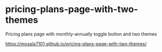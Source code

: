 # pricing-plans-page-with-two-themes
Pricing plans page with monthly-annually toggle button and two themes

https://mosala7101.github.io/pricing-plans-page-with-two-themes/
